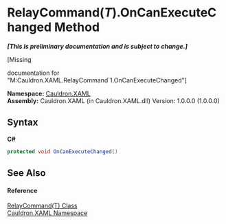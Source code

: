 # RelayCommand(*T*).OnCanExecuteChanged Method 
 _**\[This is preliminary documentation and is subject to change.\]**_

\[Missing <summary> documentation for "M:Cauldron.XAML.RelayCommand`1.OnCanExecuteChanged"\]

**Namespace:**&nbsp;<a href="N_Cauldron_XAML">Cauldron.XAML</a><br />**Assembly:**&nbsp;Cauldron.XAML (in Cauldron.XAML.dll) Version: 1.0.0.0 (1.0.0.0)

## Syntax

**C#**<br />
``` C#
protected void OnCanExecuteChanged()
```


## See Also


#### Reference
<a href="T_Cauldron_XAML_RelayCommand_1">RelayCommand(T) Class</a><br /><a href="N_Cauldron_XAML">Cauldron.XAML Namespace</a><br />